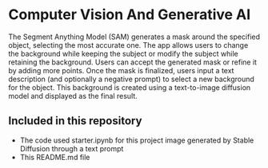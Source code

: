 # Computer Vision And Generative AI

The Segment Anything Model (SAM) generates a mask around the specified object, selecting the most accurate one. The app allows users to change the background while keeping the subject or modify the subject while retaining the background. Users can accept the generated mask or refine it by adding more points. Once the mask is finalized, users input a text description (and optionally a negative prompt) to select a new background for the object. This background is created using a text-to-image diffusion model and displayed as the final result.


## Included in this repository 

* The code used starter.ipynb for this project image generated by Stable Diffusion through a text prompt
* This README.md file






